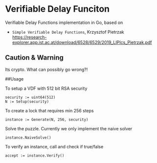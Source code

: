 # Verifiable Delay Funciton 
Verifiable Delay Functions implementation in Go, based on


- `Simple Verifiable Delay Functions`, Krzysztof Pietrzak https://research-explorer.app.ist.ac.at/download/6528/6529/2019_LIPIcs_Pietrzak.pdf


## Caution & Warning
Its crypto. What can possibly go wrong?!

##Usage

To setup a VDF with 512 bit RSA security
```
security := uint64(512)
N := Setup(security)

```

To create a lock that requires min 256 steps
```
instance := Generate(N, 256, security)
```

Solve the puzzle. Currently we only implement the naive solver
```
instance.NaiveSolve()
```
To verify an instance, call and check if true/false
```
accept := instance.Verify() 
	
```
